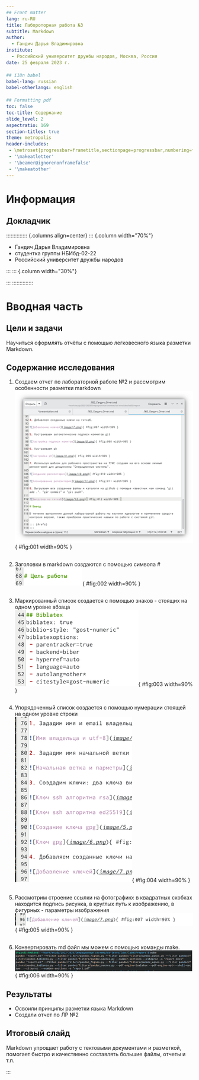 ```yaml
---
## Front matter
lang: ru-RU
title: Лабороторная работа №3
subtitle: Markdown
author:
  - Гандич Дарья Владимировна
institute:
  - Российский университет дружбы народов, Москва, Россия
date: 25 февраля 2023 г.

## i18n babel
babel-lang: russian
babel-otherlangs: english

## Formatting pdf
toc: false
toc-title: Содержание
slide_level: 2
aspectratio: 169
section-titles: true
theme: metropolis
header-includes:
 - \metroset{progressbar=frametitle,sectionpage=progressbar,numbering=fraction}
 - '\makeatletter'
 - '\beamer@ignorenonframefalse'
 - '\makeatother'
---
```


# Информация

## Докладчик

:::::::::::::: {.columns align=center}
::: {.column width="70%"}

  * Гандич Дарья Владимировна
  * студентка группы НБИбд-02-22
  * Российский университет дружбы народов
  
:::
::: {.column width="30%"}


:::
::::::::::::::

# Вводная часть

## Цели и задачи

Научиться оформлять отчёты с помощью легковесного языка разметки Markdown.

## Содержание исследования

1. Создаем отчет по лабораторной работе №2 и рассмотрим особенности разметки markdown
![Отчет](image/1.png){ #fig:001 width=90% }

##

2. Заголовки в markdown создаются с помощью символа #
![Заголовки](image/2.png){ #fig:002 width=90% }

##

3. Маркированный список создается с помощью знаков - стоящих на одном уровне абзаца
![Маркированный список](image/3.png){ #fig:003 width=90% }

##

4. Упорядоченный список создается с помощью нумерации стоящей на одном уровне строки
![Упорядоченный список](image/4.png){ #fig:004 width=90% }

##

5. Рассмотрим строение ссылки на фотографию: в квадратных скобках находится подпись рисунка, в круглых путь к изображению, в фигурных - параметры изображения
![Формат изображения](image/5.png){ #fig:005 width=90% }

##

6. Конвертировать md файл мы можем с помощью команды make.
![Конвертирование md файла](image/6.png){ #fig:006 width=90% }

## Результаты

- Освоили принципы разметки языка Markdown
- Создали отчет по ЛР №2

## Итоговый слайд

Markdown упрощает работу с тектовыми документами и разметкой, помогает быстро и качественно составлять большие файлы, отчеты и т.п.

:::

